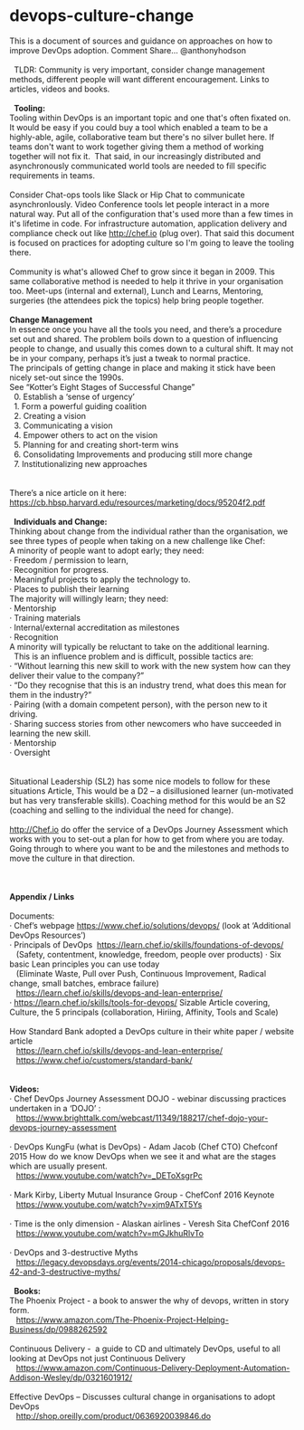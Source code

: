# devops-culture-change
This is a document of sources and guidance on approaches on how to improve DevOps adoption. Comment Share... @anthonyhodson
</br> 
</br> 
TLDR: Community is very important, consider change management methods, different people will want different encouragement. Links to articles, videos and books.
 </br> 
 </br> 
<b>Tooling:</b></br>
Tooling within DevOps is an important topic and one that's often fixated on. It would be easy if you could buy a tool which enabled a team to be a highly-able, agile, collaborative team but there's no silver bullet here. If teams don't want to work together giving them a method of working together will not fix it.
&nbsp;That said, in our increasingly distributed and asynchronously communicated world tools are needed to fill specific requirements in teams.
</br>
</br>
Consider Chat-ops tools like Slack or Hip Chat to communicate asynchronlously. Video Conference tools let people interact in a more natural way. Put all of the configuration that's used more than a few times in it's lifetime in code. For infrastructure automation, application delivery and compliance check out like http://chef.io (plug over).
That said this document is focused on practices for adopting culture so I'm going to leave the tooling there.
</br>
</br>
Community is what's allowed Chef to grow since it began in 2009. This same collaborative method is needed to help it thrive in your organisation too. Meet-ups (internal and external), Lunch and Learns, Mentoring, surgeries (the attendees pick the topics) help bring people together. 
</br> 
</br>
<b>Change Management</b></br>
In essence once you have all the tools you need, and there’s a procedure set out and shared. The problem boils down to a question of influencing people to change, and usually this comes down to a cultural shift. It may not be in your company, perhaps it’s just a tweak to normal practice.</br>
The principals of getting change in place and making it stick have been nicely set-out since the 1990s. </br>
See “Kotter’s Eight Stages of Successful Change”</br>
&nbsp;  0. Establish a ‘sense of urgency’</br>
&nbsp;	1. Form a powerful guiding coalition</br>
&nbsp;	2. Creating a vision</br>
&nbsp;	3. Communicating a vision</br>
&nbsp;	4. Empower others to act on the vision</br>
&nbsp;	5. Planning for and creating short-term wins</br>
&nbsp;	6. Consolidating Improvements and producing still more change</br>
&nbsp;	7. Institutionalizing new approaches</br>
</br></br>
There’s a nice article on it here: https://cb.hbsp.harvard.edu/resources/marketing/docs/95204f2.pdf
</br></br> 
<b>Individuals and Change:</b></br>
Thinking about change from the individual rather than the organisation, we see three types of people when taking on a new challenge like Chef:</br>
A minority of people want to adopt early; they need: </br>
· Freedom / permission to learn, </br>
· Recognition for progress.</br>
· Meaningful projects to apply the technology to.</br>
· Places to publish their learning</br>
The majority will willingly learn; they need:</br>
· Mentorship</br>
· Training materials </br>
· Internal/external accreditation as milestones</br>
· Recognition</br>
A minority will typically be reluctant to take on the additional learning. </br>
&nbsp;	This is an influence problem and is difficult, possible tactics are:</br>
· “Without learning this new skill to work with the new system how can they deliver their value to the company?” </br>
· “Do they recognise that this is an industry trend, what does this mean for them in the industry?” </br>
· Pairing (with a domain competent person), with the person new to it driving.</br>
· Sharing success stories from other newcomers who have succeeded in learning the new skill.</br>
· Mentorship</br>
· Oversight</br>
</br></br>
Situational Leadership (SL2) has some nice models to follow for these situations Article, This would be a D2 – a disillusioned learner (un-motivated but has very transferable skills). Coaching method for this would be an S2 (coaching and selling to the individual the need for change). 
 </br></br>
http://Chef.io do offer the service of a DevOps Journey Assessment which works with you to set-out a plan for how to get from where you are today. Going through to where you want to be and the milestones and methods to move the culture in that direction.
</br></br>
</br></br>
<b>Appendix / Links</b>
</br></br>
Documents:</br>
· Chef’s webpage  https://www.chef.io/solutions/devops/    (look at ‘Additional DevOps Resources’) </br>
· Principals of DevOps  https://learn.chef.io/skills/foundations-of-devops/</br>
&nbsp;&nbsp;				(Safety, contentment, knowledge, freedom, people over products)
· Six basic Lean principles you can use today </br>
&nbsp;&nbsp;			(Eliminate Waste, Pull over Push, Continuous Improvement, Radical change, small batches, embrace failure)</br>
&nbsp;&nbsp;				https://learn.chef.io/skills/devops-and-lean-enterprise/</br>
· https://learn.chef.io/skills/tools-for-devops/ Sizable Article covering, Culture, the 5 principals (collaboration, Hiriing, Affinity, Tools and Scale)</br>
</br>
How Standard Bank adopted a DevOps culture in their white paper / website article</br>
&nbsp;&nbsp;  https://learn.chef.io/skills/devops-and-lean-enterprise/ </br>
&nbsp;&nbsp;  https://www.chef.io/customers/standard-bank/</br>
 </br></br>
<b>Videos:</b></br>
· Chef DevOps Journey Assessment DOJO - webinar discussing practices undertaken in a ‘DOJO’ :    </br> 
&nbsp;&nbsp;  https://www.brighttalk.com/webcast/11349/188217/chef-dojo-your-devops-journey-assessment
</br></br>
· DevOps KungFu (what is DevOps) - Adam Jacob (Chef CTO) Chefconf 2015 How do we know DevOps when we see it and what are the stages which are usually present.</br>
&nbsp;&nbsp;  https://www.youtube.com/watch?v=_DEToXsgrPc
</br></br>
· Mark Kirby, Liberty Mutual Insurance Group - ChefConf 2016 Keynote</br>
&nbsp;&nbsp;  https://www.youtube.com/watch?v=xjm9ATxT5Ys 
</br></br>
· Time is the only dimension - Alaskan airlines - Veresh Sita ChefConf 2016 </br>
&nbsp;&nbsp;  https://www.youtube.com/watch?v=mGJkhuRlvTo 
</br></br>
· DevOps and 3-destructive Myths </br>
&nbsp;&nbsp;  https://legacy.devopsdays.org/events/2014-chicago/proposals/devops-42-and-3-destructive-myths/ 
</br></br> 
<b>Books:</b></br>
The Phoenix Project - a book to answer the why of devops, written in story form.</br> 
&nbsp;&nbsp;	https://www.amazon.com/The-Phoenix-Project-Helping-Business/dp/0988262592
</br></br>
Continuous Delivery -  a guide to CD and ultimately DevOps, useful to all looking at DevOps not just Continuous Delivery</br>
&nbsp;&nbsp;	https://www.amazon.com/Continuous-Delivery-Deployment-Automation-Addison-Wesley/dp/0321601912/
</br></br>
Effective DevOps – Discusses cultural change in organisations to adopt DevOps</br>
&nbsp;&nbsp;  http://shop.oreilly.com/product/0636920039846.do
